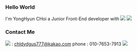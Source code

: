 ### Hello World

I'm YongHyun CHoi a Junior Front-End developer with 
<img src="https://img.shields.io/badge/JavaScript-F7DF1E?style=flat-square&logo=JavaScript&logoColor=white"/> 
<img src="https://img.shields.io/badge/React-61DAFB?style=flat-square&logo=React&logoColor=white"/> <br/>




### Contact Me
<a href="chldydgus777@kakao.com/"><img src="https://img.shields.io/badge/kakao-FFCD00?style=flat-square&logo=kakao&logoColor=white"/></a> : chldydgus777@kakao.com
phone : 010-7653-7913
<a href="https://www.instagram.com/y0s_h/"><img src="https://img.shields.io/badge/instagram-E4405F?style=flat-square&logo=instagram&logoColor=white"/></a>

<!--
**chldydgus777/chldydgus777** is a ✨ _special_ ✨ repository because its `README.md` (this file) appears on your GitHub profile.

Here are some ideas to get you started:

- 🔭 I’m currently working on ...
- 🌱 I’m currently learning ...
- 👯 I’m looking to collaborate on ...
- 🤔 I’m looking for help with ...
- 💬 Ask me about ...
- 📫 How to reach me: ...
- 😄 Pronouns: ...
- ⚡ Fun fact: ...
-->
